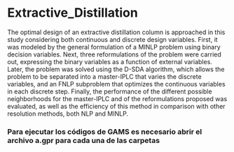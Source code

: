 # Extractive_Distillation
The optimal design of an extractive distillation column is approached in this study considering both continuous and discrete design variables. First, it was modeled by the general formulation of a MINLP problem using binary decision variables. Next, three reformulations of the problem were carried out, expressing the binary variables as a function of external variables. Later, the problem was solved using the D-SDA algorithm, which allows the problem to be separated into a master-IPLC that varies the discrete variables, and an FNLP subproblem that optimizes the continuous variables in each discrete step. Finally, the performance of the different possible neighborhoods for the master-IPLC and of the reformulations proposed was evaluated, as well as the efficiency of this method in comparison with other resolution methods, both NLP and MINLP.

### Para ejecutar los códigos de GAMS es necesario abrir el archivo a.gpr para cada una de las carpetas


